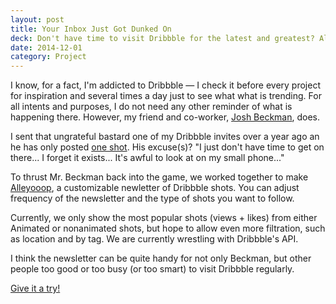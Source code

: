 ```yaml
---
layout: post
title: Your Inbox Just Got Dunked On
deck: Don't have time to visit Dribbble for the latest and greatest? Alleyooop allows for customized summaries of the week's best shots.
date: 2014-12-01
category: Project
---
```


I know, for a fact, I'm addicted to Dribbble &mdash; I check it before every project for inspiration and several times a day just to see what what is trending. For all intents and purposes, I do not need any other reminder of what is happening there. However, my friend and co-worker, [Josh Beckman](http://www.andjosh.com), does.

I sent that ungrateful bastard one of my Dribbble invites over a year ago an he has only posted [one shot](https://dribbble.com/shots/1426532-Soundcloud-Logo-Animation?list=searches&amp;offset=0). His excuse(s)? "I just don't have time to get on there... I forget it exists... It's awful to look at on my small phone..." 
   
To thrust Mr. Beckman back into the game, we worked together to make [Alleyooop](http://www.alleyooop.info), a customizable newletter of Dribbble shots. You can adjust frequency of the newsletter and the type of shots you want to follow.

Currently, we only show the most popular shots (views + likes) from either Animated or nonanimated shots, but hope to allow even more filtration, such as location and by tag. We are currently wrestling with Dribbble's API.

I think the newsletter can be quite handy for not only Beckman, but other people too good or too busy (or too smart) to visit Dribbble regularly.

[Give it a try!](http://www.alleyooop.info)

